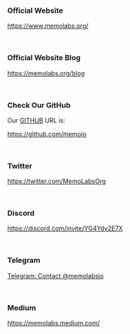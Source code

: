 ### Official Website

https://www.memolabs.org/

&nbsp;

### Official Website Blog

https://memolabs.org/blog

&nbsp; 

### Check Our GitHub

Our [GITHUB](https://github.com/memoio) URL is:

https://github.com/memoio

&nbsp;

### Twitter

https://twitter.com/MemoLabsOrg

&nbsp;

### Discord

https://discord.com/invite/YG4Ydv2E7X

&nbsp;

### Telegram

[Telegram: Contact @memolabsio](https://t.me/memolabsio)

&nbsp;

### Medium

https://memolabs.medium.com/
